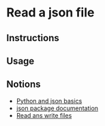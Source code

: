 # Read a json file

## Instructions


## Usage


## Notions

* [Python and json basics](https://www.w3schools.com/python/python_json.asp)
* [json package documentation](https://docs.python.org/fr/3/library/json.html)
* [Read ans write files](https://openclassrooms.com/fr/courses/7168871-apprenez-les-bases-du-langage-python/7300396-chargez-des-donnees-avec-python#/id/r-7312728)
